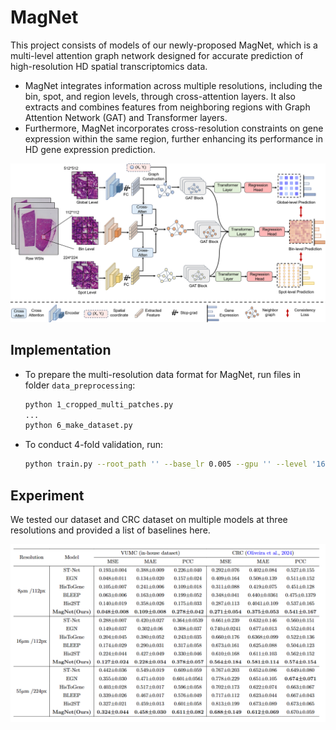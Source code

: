 # MagNet

This project consists of models of our newly-proposed MagNet, which is a multi-level attention graph network designed for accurate prediction of high-resolution HD spatial transcriptomics data.

- MagNet integrates information across multiple resolutions, including the bin, spot, and region levels, through cross-attention layers. It also extracts and combines features from neighboring regions with Graph Attention Network (GAT) and Transformer layers. 
- Furthermore, MagNet incorporates cross-resolution constraints on gene expression within the same region, further enhancing its performance in HD gene expression prediction.



![Figure2_framework](./Figure/Figure2_framework.png)

## Implementation

- To prepare the multi-resolution data format for MagNet, run files in folder `data_preprocessing`:

  ```bash
  python 1_cropped_multi_patches.py
  ...
  python 6_make_dataset.py
  ```

- To conduct 4-fold validation, run:

  ```bash
  python train.py --root_path '' --base_lr 0.005 --gpu '' --level '16' --batch_size 256
  ```

## Experiment

We tested our dataset and CRC dataset on multiple models at three resolutions and provided a list of baselines here.

![Figure_results](./Figure/Figure_results.png)
